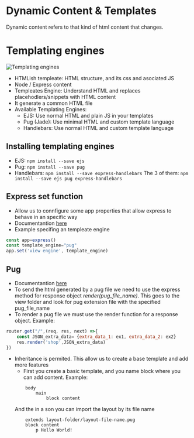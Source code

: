 # Dynamic Content & Templates
Dynamic content refers to that kind of html content that changes.

# Templating engines
![Templating engines](/img/template_engines.png)
* HTMLish templeate: HTML structure, and its css and asociated JS
* Node / Express content
* Templeates Engine: Understand HTML and replaces placehodlers/snippets with HTML content
* It generate a common HTML file
* Available Templating Engines:
    * EJS: Use normal HTML and plain JS in your templates
    * Pug (Jade): Use minimal HTML and custom template language
    * Handlebars: Use normal HTML and custom template language

## Installing templating engines
* EJS: ```npm install --save ejs```
* Pug:  ```npm install --save pug```
* Handlebars: ```npm install --save express-handlebars```
The 3 of them: ```npm install --save ejs pug express-handlebars```

## Express set function
* Allow us to connfigure some app properties that allow express to behave in an specific way
* Documentantion [here](https://expressjs.com/es/api.html#app.settings.table)
* Example specifing an templeate engine
```javascript
const app=express()
const template_engine="pug"
app.set('view engine', template_engine)
```

## Pug
* Documentantion [here](https://pugjs.org/)
* To send the html generated by a pug file we need to use the express method for response object *render(pug_file_name)*. This goes to the view folder and look for pug extension file with the specified pug_file_name
* To render a pug file we must use the render function for a response object. Example:
```javascript
router.get("/",(req, res, next) =>{
    const JSON_extra_data= {extra_data_1: ex1, extra_data_2: ex2}
    res.render('shop',JSON_extra_data)
})

```
* Inheritance is permited. This allow us to create a base template and add more features
    * First you create a basic template, and you name block where you can add content. Example:
    ```pug
        body
            main
                block content
    ```
    And the in a son you can import the layout by its file name
    ```pug
        extends layout-folder/layout-file-name.pug
        block content
            p Hello World!
    ```